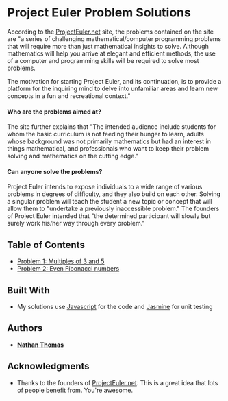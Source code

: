 # Project Euler Problem Solutions

According to the [ProjectEuler.net](https://projecteuler.net/about) site, the problems contained on the site are "a series of challenging mathematical/computer programming problems that will require more than just mathematical insights to solve. Although mathematics will help you arrive at elegant and efficient methods, the use of a computer and programming skills will be required to solve most problems.

The motivation for starting Project Euler, and its continuation, is to provide a platform for the inquiring mind to delve into unfamiliar areas and learn new concepts in a fun and recreational context."

#### Who are the problems aimed at?

The site further explains that "The intended audience include students for whom the basic curriculum is not feeding their hunger to learn, adults whose background was not primarily mathematics but had an interest in things mathematical, and professionals who want to keep their problem solving and mathematics on the cutting edge."

#### Can anyone solve the problems?

Project Euler intends to expose individuals to a wide range of various problems in degrees of difficulty, and they also build on each other. Solving a singular problem will teach the student a new topic or concept that will allow them to "undertake a previously inaccessible problem." The founders of Project Euler intended that "the determined participant will slowly but surely work his/her way through every problem."

## Table of Contents

- [Problem 1: Multiples of 3 and 5](./problem-solutions/problem-1)
- [Problem 2: Even Fibonacci numbers](./problem-solutions/problem-2)

## Built With

- My solutions use [Javascript](https://www.ecma-international.org/ecma-262/6.0/) for the code and [Jasmine](https://jasmine.github.io/) for unit testing

## Authors

- [**Nathan Thomas**](https://github.com/nwthomas)

## Acknowledgments

- Thanks to the founders of [ProjectEuler.net](https://projecteuler.net/about). This is a great idea that lots of people benefit from. You're awesome.
